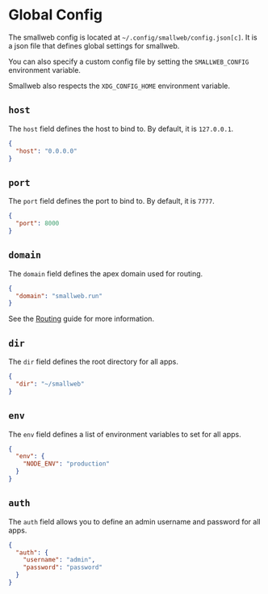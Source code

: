 # Global Config

The smallweb config is located at `~/.config/smallweb/config.json[c]`. It is a json file that defines global settings for smallweb.

You can also specify a custom config file by setting the `SMALLWEB_CONFIG` environment variable.

Smallweb also respects the `XDG_CONFIG_HOME` environment variable.

## `host`

The `host` field defines the host to bind to. By default, it is `127.0.0.1`.

```json
{
  "host": "0.0.0.0"
}
```

## `port`

The `port` field defines the port to bind to. By default, it is `7777`.

```json
{
  "port": 8000
}
```

## `domain`

The `domain` field defines the apex domain used for routing.

```json
{
  "domain": "smallweb.run"
}
```

See the [Routing](../guides/routing.md) guide for more information.

## `dir`

The `dir` field defines the root directory for all apps.

```json
{
  "dir": "~/smallweb"
}
```

## `env`

The `env` field defines a list of environment variables to set for all apps.

```json
{
  "env": {
    "NODE_ENV": "production"
  }
}
```

## `auth`

The `auth` field allows you to define an admin username and password for all apps.

```json
{
  "auth": {
    "username": "admin",
    "password": "password"
  }
}
```
